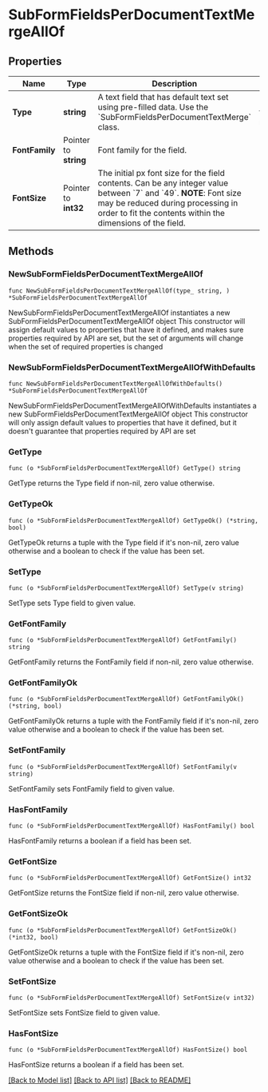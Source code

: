 # SubFormFieldsPerDocumentTextMergeAllOf

## Properties

Name | Type | Description | Notes
------------ | ------------- | ------------- | -------------
**Type** | **string** | A text field that has default text set using pre-filled data. Use the &#x60;SubFormFieldsPerDocumentTextMerge&#x60; class. | [default to "text-merge"]
**FontFamily** | Pointer to **string** | Font family for the field. | [optional] 
**FontSize** | Pointer to **int32** | The initial px font size for the field contents. Can be any integer value between &#x60;7&#x60; and &#x60;49&#x60;.  **NOTE**: Font size may be reduced during processing in order to fit the contents within the dimensions of the field. | [optional] 

## Methods

### NewSubFormFieldsPerDocumentTextMergeAllOf

`func NewSubFormFieldsPerDocumentTextMergeAllOf(type_ string, ) *SubFormFieldsPerDocumentTextMergeAllOf`

NewSubFormFieldsPerDocumentTextMergeAllOf instantiates a new SubFormFieldsPerDocumentTextMergeAllOf object
This constructor will assign default values to properties that have it defined,
and makes sure properties required by API are set, but the set of arguments
will change when the set of required properties is changed

### NewSubFormFieldsPerDocumentTextMergeAllOfWithDefaults

`func NewSubFormFieldsPerDocumentTextMergeAllOfWithDefaults() *SubFormFieldsPerDocumentTextMergeAllOf`

NewSubFormFieldsPerDocumentTextMergeAllOfWithDefaults instantiates a new SubFormFieldsPerDocumentTextMergeAllOf object
This constructor will only assign default values to properties that have it defined,
but it doesn't guarantee that properties required by API are set

### GetType

`func (o *SubFormFieldsPerDocumentTextMergeAllOf) GetType() string`

GetType returns the Type field if non-nil, zero value otherwise.

### GetTypeOk

`func (o *SubFormFieldsPerDocumentTextMergeAllOf) GetTypeOk() (*string, bool)`

GetTypeOk returns a tuple with the Type field if it's non-nil, zero value otherwise
and a boolean to check if the value has been set.

### SetType

`func (o *SubFormFieldsPerDocumentTextMergeAllOf) SetType(v string)`

SetType sets Type field to given value.


### GetFontFamily

`func (o *SubFormFieldsPerDocumentTextMergeAllOf) GetFontFamily() string`

GetFontFamily returns the FontFamily field if non-nil, zero value otherwise.

### GetFontFamilyOk

`func (o *SubFormFieldsPerDocumentTextMergeAllOf) GetFontFamilyOk() (*string, bool)`

GetFontFamilyOk returns a tuple with the FontFamily field if it's non-nil, zero value otherwise
and a boolean to check if the value has been set.

### SetFontFamily

`func (o *SubFormFieldsPerDocumentTextMergeAllOf) SetFontFamily(v string)`

SetFontFamily sets FontFamily field to given value.

### HasFontFamily

`func (o *SubFormFieldsPerDocumentTextMergeAllOf) HasFontFamily() bool`

HasFontFamily returns a boolean if a field has been set.

### GetFontSize

`func (o *SubFormFieldsPerDocumentTextMergeAllOf) GetFontSize() int32`

GetFontSize returns the FontSize field if non-nil, zero value otherwise.

### GetFontSizeOk

`func (o *SubFormFieldsPerDocumentTextMergeAllOf) GetFontSizeOk() (*int32, bool)`

GetFontSizeOk returns a tuple with the FontSize field if it's non-nil, zero value otherwise
and a boolean to check if the value has been set.

### SetFontSize

`func (o *SubFormFieldsPerDocumentTextMergeAllOf) SetFontSize(v int32)`

SetFontSize sets FontSize field to given value.

### HasFontSize

`func (o *SubFormFieldsPerDocumentTextMergeAllOf) HasFontSize() bool`

HasFontSize returns a boolean if a field has been set.


[[Back to Model list]](../README.md#documentation-for-models) [[Back to API list]](../README.md#documentation-for-api-endpoints) [[Back to README]](../README.md)


